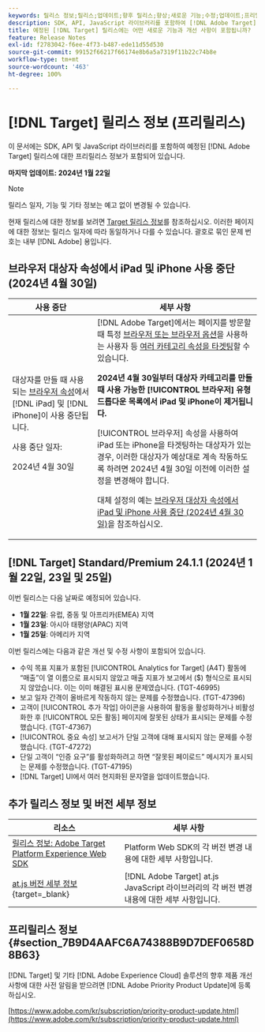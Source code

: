 ```yaml
---
keywords: 릴리스 정보;릴리스;업데이트;향후 릴리스;향상;새로운 기능;수정;업데이트;프리릴리스
description: SDK, API, JavaScript 라이브러리를 포함하여 [!DNL Adobe Target]의 예정된 릴리스에 포함된 새로운 기능 및 개선, 수정 사항에 대해 알아봅니다.
title: 예정된 [!DNL Target] 릴리스에는 어떤 새로운 기능과 개선 사항이 포함됩니까?
feature: Release Notes
exl-id: f2783042-f6ee-4f73-b487-ede11d55d530
source-git-commit: 99152f66217f66174e8b6a5a7319f11b22c74b8e
workflow-type: tm+mt
source-wordcount: '463'
ht-degree: 100%

---
```


# [!DNL Target] 릴리스 정보 (프리릴리스)

이 문서에는 SDK, API 및 JavaScript 라이브러리를 포함하여 예정된 [!DNL Adobe Target] 릴리스에 대한 프리릴리스 정보가 포함되어 있습니다.

**마지막 업데이트: 2024년 1월 22일**

>[!NOTE]
>
>릴리스 일자, 기능 및 기타 정보는 예고 없이 변경될 수 있습니다.
>
>현재 릴리스에 대한 정보를 보려면 [Target 릴리스 정보](release-notes.md)를 참조하십시오. 이러한 페이지에 대한 정보는 릴리스 일자에 따라 동일하거나 다를 수 있습니다. 괄호로 묶인 문제 번호는 내부 [!DNL Adobe] 용입니다.

## 브라우저 대상자 속성에서 iPad 및 iPhone 사용 중단(2024년 4월 30일)

| 사용 중단 | 세부 사항 |
|--- |--- |
| 대상자를 만들 때 사용되는 [브라우저 속성](/help/main/c-target/c-audiences/c-target-rules/browser.md)에서 [!DNL iPad] 및 [!DNL iPhone]이 사용 중단됩니다.<p>사용 중단 일자:<P>2024년 4월 30일 | [!DNL Adobe Target]에서는 페이지를 방문할 때 특정 [브라우저 또는 브라우저 옵션](/help/main/c-target/c-audiences/c-target-rules/browser.md)을 사용하는 사용자 등 [여러 카테고리 속성을 타겟팅](/help/main/c-target/c-audiences/c-target-rules/target-rules.md)할 수 있습니다.<P><B>2024년 4월 30일부터 대상자 카테고리를 만들 때 사용 가능한 [!UICONTROL 브라우저] 유형 드롭다운 목록에서 iPad 및 iPhone이 제거됩니다.</b><P>[!UICONTROL 브라우저] 속성을 사용하여 iPad 또는 iPhone을 타겟팅하는 대상자가 있는 경우, 이러한 대상자가 예상대로 계속 작동하도록 하려면 2024년 4월 30일 이전에 이러한 설정을 변경해야 합니다.<p>대체 설정의 예는 [브라우저 대상자 속성에서 iPad 및 iPhone 사용 중단 (2024년 4월 30일)](/help/main/c-target/c-audiences/c-target-rules/browser.md#deprecation)을 참조하십시오. |

## [!DNL Target] Standard/Premium 24.1.1 (2024년 1월 22일, 23일 및 25일)

이번 릴리스는 다음 날짜로 예정되어 있습니다.

* **1월 22일**: 유럽, 중동 및 아프리카(EMEA) 지역
* **1월 23일**: 아시아 태평양(APAC) 지역
* **1월 25일**: 아메리카 지역

이번 릴리스에는 다음과 같은 개선 및 수정 사항이 포함되어 있습니다.

* 수익 목표 지표가 포함된 [!UICONTROL Analytics for Target] (A4T) 활동에 “매출”이 열 이름으로 표시되지 않았고 매출 지표가 보고에서 ($) 형식으로 표시되지 않았습니다. 이는 이미 해결된 표시용 문제였습니다. (TGT-46995)
* 보고 일자 간격이 올바르게 작동하지 않는 문제를 수정했습니다. (TGT-47396)
* 고객이 [!UICONTROL 추가 작업] 아이콘을 사용하여 활동을 활성화하거나 비활성화한 후 [!UICONTROL 모든 활동] 페이지에 잘못된 상태가 표시되는 문제를 수정했습니다. (TGT-47367)
* [!UICONTROL 중요 속성] 보고서가 단일 고객에 대해 표시되지 않는 문제를 수정했습니다. (TGT-47272)
* 단일 고객이 “인증 요구”를 활성화하려고 하면 “잘못된 페이로드” 메시지가 표시되는 문제를 수정했습니다. (TGT-47195)
* [!DNL Target] UI에서 여러 현지화된 문자열을 업데이트했습니다.

## 추가 릴리스 정보 및 버전 세부 정보

| 리소스 | 세부 사항 |
|--- |--- |
| [릴리스 정보: Adobe Target Platform Experience Web SDK](https://experienceleague.adobe.com/docs/experience-platform/edge/release-notes.html?lang=ko) | Platform Web SDK의 각 버전 변경 내용에 대한 세부 사항입니다. |
| [at.js 버전 세부 정보](https://experienceleague.adobe.com/docs/target-dev/developer/client-side/at-js-implementation/target-atjs-versions.html){target=_blank} | [!DNL Adobe Target] at.js JavaScript 라이브러리의 각 버전 변경 내용에 대한 세부 사항입니다. |

## 프리릴리스 정보 {#section_7B9D4AAFC6A74388B9D7DEF0658D8B63}

[!DNL Target] 및 기타 [!DNL Adobe Experience Cloud] 솔루션의 향후 제품 개선 사항에 대한 사전 알림을 받으려면 [!DNL Adobe Priority Product Update]에 등록하십시오.

[https://www.adobe.com/kr/subscription/priority-product-update.html](https://www.adobe.com/kr/subscription/priority-product-update.html)
